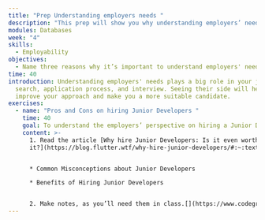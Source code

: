 ```yaml
---
title: "Prep Understanding employers needs "
description: "This prep will show you why understanding employers’ needs is important. "
modules: Databases
week: "4"
skills:
  - Employability
objectives:
  - Name three reasons why it’s important to understand employers' needs.
time: 40
introduction: Understanding employers' needs plays a big role in your job
  search, application process, and interview. Seeing their side will help you
  improve your approach and make you a more suitable candidate.
exercises:
  - name: "Pros and Cons on hiring Junior Developers "
    time: 40
    goal: To understand the employers’ perspective on hiring a Junior Developer
    content: >-
      1. Read the article [Why hire Junior Developers: Is it even worth
      it?](https://blog.flutter.wtf/why-hire-junior-developers/#:~:text=Hiring%20junior%20developers%20can%20be,and%20methodologies%20the%20company%20uses.)  


      * Common Misconceptions about Junior Developers

      * Benefits of Hiring Junior Developers


      2. Make notes, as you’ll need them in class.[](https://www.codegram.com/blog/why-you-should-hire-a-junior-developer/)
---
```

